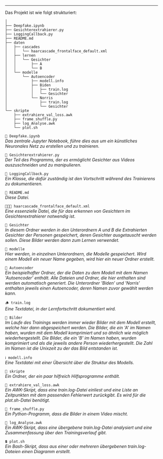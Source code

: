 ___
Das Projekt ist wie folgt strukturiert:

```
│
├── Deepfake.ipynb  
├── Gesichterextrahierer.py  
├── LoggingCallback.py  
├── README.md
├── daten  
│   ├── cascades  
│   │   └── haarcascade_frontalface_default.xml  
│   ├── lernen  
│   │   └── Gesichter
│   │       ├── A  
│   │       └── B  
│   └── modelle  
│       └── Autoencoder
│           ├── modell.info  
│           ├── Biden
│           │   ├── train.log
│           │   └── Gesichter
│           └── Norris
│               ├── train.log
│               └── Gesichter
└── skripte  
    ├── extrahiere_val_loss.awk  
    ├── frame_shuffle.py  
    ├── log_Analyse.awk
    └── plot.sh  
```

```📒 Deepfake.ipynb```   
_Das zentrale Jupyter Notebook, führe dies aus um ein künstliches Neuronales Netz zu erstellen und zu trainieren._

```🐍 Gesichterextrahierer.py```   
_Der Teil des Programms, der es ermöglicht Gesichter aus Videos auszuschneiden und zu manipulieren._

```🐍 LoggingCallback.py```  
_Ein Klasse, die dafür zuständig ist den Vortschritt während des Trainierens zu dokumentieren._

```📃 README.md```  
_Diese Datei._

```🧑🏼‍🦲 haarcascade_frontalface_default.xml```  
_Eine essenzielle Datei, die für das erkennen von Gesichtern im Gesichterextrahierer notwendig ist._

```📂 Gesichter```   
_In diesem Ordner werden in den Unterordnern A und B die Extrahierten Gesichter der Personen gespeichert, deren Gesichter ausgetauscht werden sollen. Diese Bilder werden dann zum Lernen verwendet._

```📂 modelle```   
_Hier werden, in einzelnen Unterordnern, die Modelle gespeichert. Wird einem Modell ein neuer Name gegeben, wird hier ein neuer Ordner erstellt._

```📂 Autoencoder```   
_Ein beispielhafter Ordner, der die Daten zu dem Modell mit dem Namen 'Autoencoder' enthält. Alle Dateien und Ordner, die hier enthalten sind werden automatisch generiert. Die Unterordner 'Biden' und 'Norris' enthalten jeweils einen Autoencoder, deren Namen zuvor gewählt werden kann._

```🪵 train.log```  
_Eine Textdatei, in der Lernfortschritt dokumentiert wird._

```📂 Bilder```   
_Im Laufe des Trainings werden immer wieder Bilder mit dem Modell erstellt, welche hier dann abgespeichert werden. Die Bilder, die ein 'A' im Namen haben, wurden mit dem Modell komprimiert und so ähnlich wie möglich wiederhergestellt. Die Bilder, die ein 'B' im Namen haben, wurden komprimiert und als die jeweils andere Person wiederhergestellt. Die Zahl im Namen ist die Unixzeit zu der das Bild entstanden ist._

```ℹ️ modell.info```  
_Eine Textdatei mit einer Übersicht über die Struktur des Modells._

```📂 skripte```   
_Ein Ordner, der ein paar hilfreich Hilfsprogramme enthält._

```📄 extrahiere_val_loss.awk```   
_Ein AWK-Skript, dass eine train.log-Datei einliest und eine Liste an Zeitpunkten mit dem passenden Fehlerwert zurückgibt. Es wird für die plot.sh-Datei benötigt._

```🐍 frame_shuffle.py```  
_Ein Python-Programm, dass die Bilder in einem Video mischt._

```📄 log_Analyse.awk```   
_Ein AWK-Skript, dass eine übergebene train.log-Datei analysiert und eine Zusammenfassung über den Trainingsverlauf gibt._

```💲 plot.sh```  
_Ein Bash-Skript, dass aus einer oder mehreren übergebenen train.log-Dateien einen Diagramm erstellt._

